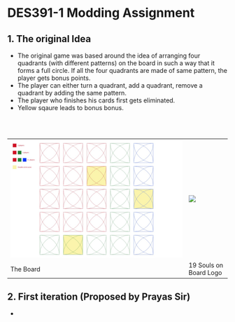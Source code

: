 # DES391-1 Modding Assignment
## 1. The original Idea
 * The original game was based around the idea of arranging four quadrants (with different patterns) on the board in such a way that it forms a full circle. If all the four quadrants are made of same pattern, the player gets bonus points. 
 * The player can either turn a quadrant, add a quadrant, remove a quadrant by adding the same pattern.
 * The player who finishes his cards first gets eliminated.
 * Yellow sqaure leads to bonus bonus. <br><br>
<img src="">
<table border="0">
 <tr>
    <td><a href="Board.jpeg" data-lightbox="board" data-title="The Board"><img src="Board.jpeg" style="width:100%"></a></td>
    <td><a href="../files/19SOB.png" data-lightbox="soulShard" data-title="19 Souls on Board Logo"><img src="../files/19SOB.png" style="width:100%"></a></td>
 </tr>
 <tr>
    <td>The Board</td>
    <td>19 Souls on Board Logo</td>
 </tr>
</table>

## 2. First iteration (Proposed by Prayas Sir)
 * 

